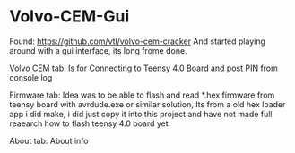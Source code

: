 # Volvo-CEM-Gui

Found: https://github.com/vtl/volvo-cem-cracker
And started playing around with a gui interface, its long frome done.

Volvo CEM tab:
Is for Connecting to Teensy 4.0 Board and post PIN from console log

Firmware tab:
Idea was to be able to flash and read *.hex firmware from teensy board with avrdude.exe or similar solution,
Its from a old hex loader app i did make, i did just copy it into this project and have not made full reaearch how to flash teensy 4.0 board yet.

About tab:
About info

